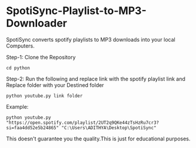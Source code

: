 # SpotiSync-Playlist-to-MP3-Downloader

SpotiSync converts spotify playlists to MP3 downloads into your local Computers.

Step-1:
Clone the Repository 
```
cd python
```
Step-2:
Run the following and replace link with the spotify playlist link and Replace folder with your Destined folder

```
python youtube.py link folder
```
Example:

```
python youtube.py "https://open.spotify.com/playlist/2UT2q9QKe44zTsHzRu7cr3?si=faa4dd52e5b24865" "C:\Users\ADITHYA\Desktop\SpotiSync"

``` 

This doesn't guarantee you the quality.This is just for educational purposes.


